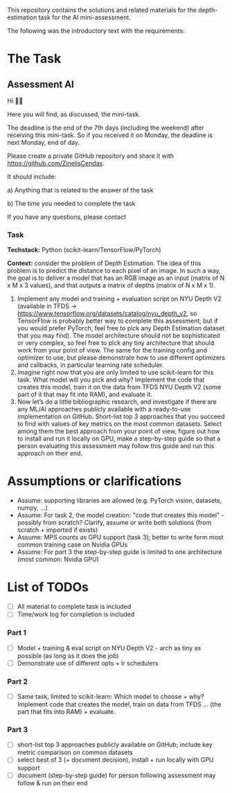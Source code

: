 This repository contains the solutions and related materials for the depth-estimation task for the AI mini-assessment.

The following was the introductory text with the requirements:

# The Task

## Assessment AI

Hi 👋😊

Here you will find, as discussed, the mini-task.

The deadline is the end of the 7th days (including the weekend) after receiving this mini-task. So if you received it on Monday, the deadline is next Monday, end of day.

Please create a private GitHub repository and share it with https://github.com/ZinelisCendas.

It should include:

a) Anything that is related to the answer of the task

b) The time you needed to complete the task

If you have any questions, please contact <ContactAtCendas>

### **Task**

**Techstack:** Python (scikit-learn/TensorFlow/PyTorch)

**Context:** consider the problem of Depth Estimation. The idea of this problem is to predict the distance to each pixel of an image. In such a way, the goal is to deliver a model that has an RGB image as an input (matrix of N x M x 3 values), and that outputs a matrix of depths (matrix of N x M x 1).

1. Implement any model and training + evaluation script on NYU Depth V2 (available in TFDS → https://www.tensorflow.org/datasets/catalog/nyu_depth_v2, so TensorFlow is probably better way to complete this assessment; but if you would prefer PyTorch, feel free to pick any Depth Estimation dataset that you may find). The model architecture should not be sophisticated or very complex, so feel free to pick any tiny architecture that should work from your point of view. The same for the training config and optimizer to use, but please demonstrate how to use different optimizers and callbacks, in particular learning rate scheduler.
2. Imagine right now that you are only limited to use scikit-learn for this task. What model will you pick and why? Implement the code that creates this model, train it on the data from TFDS NYU Depth V2 (some part of it that may fit into RAM), and evaluate it.
3. Now let’s do a little bibliographic research, and investigate if there are any ML/AI approaches publicly available with a ready-to-use implementation on GitHub. Short-list top 3 approaches that you succeed to find with values of key metrics on the most common datasets. Select among them the best approach from your point of view, figure out how to install and run it locally on GPU, make a step-by-step guide so that a person evaluating this assessment may follow this guide and run this approach on their end.

# Assumptions or clarifications

- Assume: supporting libraries are allowed (e.g. PyTorch vision, datasets, numpy, ...)
- Assume: For task 2, the model creation: "code that creates this model" - possibly from scratch? Clarify, assume or write both solutions (from scratch + imported if exists)
- Assume: MPS counts as GPU support (task 3); better to write form most common training case on Nvidia GPUs
- Assume: For part 3 the step-by-step guide is limited to one architecture (most common: Nvidia GPU)

# List of TODOs
- [ ] All material to complete task is included
- [ ] Time/work log for completion is included

### Part 1
- [ ] Model + training & eval script on NYU Depth V2 - arch as tiny as possible (as long as it does the job)
- [ ] Demonstrate use of different opts + lr schedulers

### Part 2
- [ ] Same task, limited to scikit-learn: Which model to choose + why? Implement code that creates the model, train on data from TFDS ... (the part that fits into RAM) + evaluate.

### Part 3
- [ ] short-list top 3 approaches publicly available on GitHub; include key metric comparison on common datasets
- [ ] select best of 3 (+ document decision), install + run locally with GPU support
- [ ] document (step-by-step guide) for person following assessment may follow & run on their end

